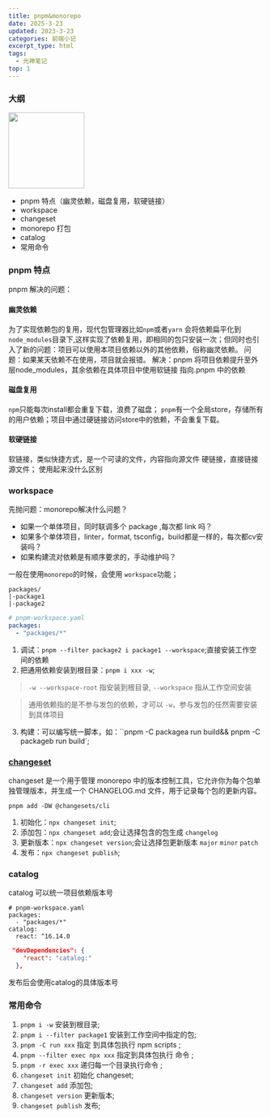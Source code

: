 ```yaml
---
title: pnpm&monorepo
date: 2025-3-23
updated: 2023-3-23
categories: 前端小记
excerpt_type: html
tags:
  -	光神笔记
top: 1
---
```


### 大纲

<img style="width:150px" src="https://images.seeklogo.com/logo-png/43/1/pnpm-logo-png_seeklogo-430956.png">

- pnpm 特点（幽灵依赖，磁盘复用，软硬链接）
- workspace
- changeset
- monorepo 打包
- catalog
- 常用命令

<!-- more -->


### pnpm 特点

pnpm 解决的问题：

#### 幽灵依赖

为了实现依赖包的复用，现代包管理器比如`npm`或者`yarn` 会将依赖扁平化到`node_modules`目录下,这样实现了依赖复用，即相同的包只安装一次；但同时也引入了新的问题：项目可以使用本项目依赖以外的其他依赖，俗称幽灵依赖。
问题：如果某天依赖不在使用，项目就会报错。
解决：pnpm 将项目依赖提升至外层node_modules，其余依赖在具体项目中使用软链接 指向.pnpm 中的依赖

#### 磁盘复用

`npm`只能每次install都会重复下载，浪费了磁盘；
`pnpm`有一个全局store，存储所有的用户依赖；项目中通过硬链接访问store中的依赖，不会重复下载。

#### 软硬链接

软链接，类似快捷方式，是一个可读的文件，内容指向源文件
硬链接，直接链接源文件；
使用起来没什么区别

### workspace

<span class="text-red">先抛问题：monorepo解决什么问题？</span>

-  <span class="text-amber">如果一个单体项目，同时联调多个 package ,每次都 link 吗？</span>
-  <span class="text-amber">如果多个单体项目，linter，format, tsconfig，build都是一样的，每次都cv安装吗？</span>
-  <span class="text-amber">如果构建流对依赖是有顺序要求的，手动维护吗？</span>


一般在使用`monorepo`的时候，会使用 `workspace`功能；

```
packages/
|-package1
|-package2
```

```yaml
# pnpm-workspace.yaml
packages:
  - "packages/*"
```

1. 调试：`pnpm --filter package2 i package1 --workspace`;直接安装工作空间的依赖
2. 把通用依赖安装到根目录：`pnpm i xxx -w`;

> `-w --workspace-root` 指安装到根目录, `--workspace` 指从工作空间安装

> 通用依赖指的是不参与发包的依赖，才可以 `-w`，参与发包的任然需要安装到具体项目

3. 构建：可以编写统一脚本，如：``pnpm -C packagea run build&& pnpm -C packageb run build`;

### [changeset](https://github.com/changesets/changesets/blob/main/docs/command-line-options.md)
changeset 是一个用于管理 monorepo 中的版本控制工具，它允许你为每个包单独管理版本，并生成一个 CHANGELOG.md 文件，用于记录每个包的更新内容。

```shell
pnpm add -DW @changesets/cli
```

1. 初始化：`npx changeset init`;
2. 添加包：`npx changeset add`;会让选择包含的包生成 `changelog`
3. 更新版本：`npx changeset version`;会让选择包更新版本 `major` `minor` `patch`
4. 发布：`npx changeset publish`;

### catalog

catalog 可以统一项目依赖版本号

```ymal
# pnpm-workspace.yaml
packages:
  - "packages/*"
catalog:
  react: ^16.14.0

```

```json
 "devDependencies": {
    "react": "catalog:"
  },
```

发布后会使用catalog的具体版本号

### 常用命令

1. `pnpm i -w` 安装到根目录;
2. `pnpm i --filter package1` 安装到工作空间中指定的包;
3. `pnpm -C run xxx` 指定 到具体包执行 npm scripts ;
4. `pnpm --filter exec npx xxx` 指定到具体包执行 命令 ;
5. `pnpm -r exec xxx` 递归每一个目录执行命令 ;
6. `changeset init` 初始化 changeset;
7. `changeset add` 添加包;
8. `changeset version` 更新版本;
9. `changeset publish` 发布;
